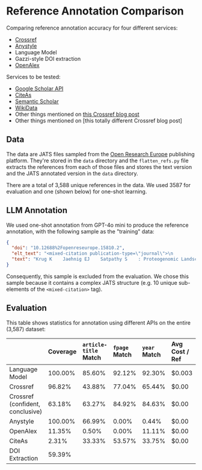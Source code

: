# Reference Annotation Comparison

Comparing reference annotation accuracy for four different services:

- [Crossref](https://www.crossref.org/documentation/retrieve-metadata/rest-api/)
- [Anystyle](https://anystyle.io/)
- Language Model
- Gazzi-style DOI extraction
- [OpenAlex](https://openalex.org/)

Services to be tested:

- [Google Scholar API](https://github.com/scholarly-python-package/scholarly)
- [CiteAs](https://citeas.org/)
- [Semantic Scholar](https://www.semanticscholar.org/)
- [WikiData](https://www.wikidata.org/wiki/Wikidata:Main_Page)
- Other things mentioned on [this Crossref blog post](https://www.crossref.org/labs/resolving-citations-we-dont-need-no-stinkin-parser/)
- Other things mentioned on [this totally different Crossref blog post]

## Data

The data are JATS files sampled from the [Open Research Europe](https://open-research-europe.ec.europa.eu/) publishing platform. They're stored in the `data` directory and the `flatten_refs.py` file extracts the references from each of those files and stores the text version and the JATS annotated version in the `data` directory.

There are a total of 3,588 unique references in the data. We used 3587 for evaluation and one (shown below) for one-shot learning.

## LLM Annotation

We used one-shot annotation from GPT-4o mini to produce the reference annotation, with the following sample as the "training" data:

```json
{
  "doi": "10.12688%2Fopenreseurope.15810.2",
  "elt_text": "<mixed-citation publication-type=\"journal\">\n                    <person-group person-group-type=\"author\">\n\n                        <name name-style=\"western\">\n                            <surname>Krug</surname>\n                            <given-names>K</given-names>\n                        </name>\n\n                        <name name-style=\"western\">\n                            <surname>Jaehnig</surname>\n                            <given-names>EJ</given-names>\n                        </name>\n\n                        <name name-style=\"western\">\n                            <surname>Satpathy</surname>\n                            <given-names>S</given-names>\n                        </name>\n\n                        <etal />\n               </person-group>:\n                    <article-title>Proteogenomic Landscape of Breast Cancer Tumorigenesis and Targeted Therapy.</article-title>\n                    <source>\n\n                        <italic toggle=\"yes\">Cell.</italic>\n               </source>\n               <year>2020</year>;<volume>183</volume>(<issue>5</issue>):<fpage>1436</fpage>&#8211;<lpage>1456</lpage>.\n                    <elocation-id>e31</elocation-id>.\n                    <pub-id pub-id-type=\"pmid\">33212010</pub-id>\n                    <pub-id pub-id-type=\"doi\">10.1016/j.cell.2020.10.036</pub-id>\n                    <pub-id pub-id-type=\"pmcid\">8077737</pub-id>\n                </mixed-citation>",
  "text": "Krug K    Jaehnig EJ    Satpathy S    : Proteogenomic Landscape of Breast Cancer Tumorigenesis and Targeted Therapy.   Cell.  2020;183(5):1436\u20131456. e31. 33212010 10.1016/j.cell.2020.10.036 8077737"
}
```

Consequently, this sample is excluded from the evaluation. We chose this sample because it contains a complex JATS structure (e.g. 10 unique sub-elements of the `<mixed-citation>` tag).

## Evaluation

This table shows statistics for annotation using different APIs on the entire (3,587) dataset:

|                                  | Coverage | `article-title` Match | `fpage` Match | `year` Match | Avg Cost / Ref | Duration |
| :------------------------------- | :------- | :-------------------- | :------------ | :----------- | :------------- | :------- |
| Language Model                   | 100.00%  | 85.60%                | 92.12%        | 92.30%       | $0.003         | 4h       |
| Crossref                         | 96.82%   | 43.88%                | 77.04%        | 65.44%       | $0.00          | 1h       |
| Crossref (confident, conclusive) | 63.18%   | 63.27%                | 84.92%        | 84.63%       | $0.00          | 1h       |
| Anystyle                         | 100.00%  | 66.99%                | 0.00%         | 0.44%        | $0.00          | 4m       |
| OpenAlex                         | 11.35%   | 0.50%                 | 0.00%         | 11.11%       | $0.00          | 1h       |
| CiteAs                           | 2.31%    | 33.33%                | 53.57%        | 33.75%       | $0.00          | 4h       |
| DOI Extraction                   | 59.39%   |                       |               |              |                |          |
